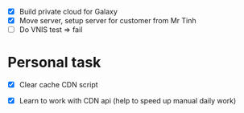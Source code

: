- [x] Build private cloud for Galaxy
- [x] Move server, setup server for customer from Mr Tinh
- [ ] Do VNIS test => fail 

# Personal task
- [x] Clear cache CDN script
- [x] Learn to work with CDN api (help to speed up manual daily work)


